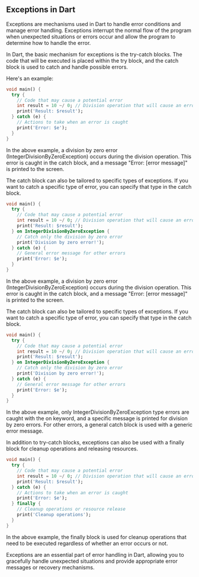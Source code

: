 ## Exceptions in Dart
Exceptions are mechanisms used in Dart to handle error conditions and manage error handling. Exceptions interrupt the normal flow of the program when unexpected situations or errors occur and allow the program to determine how to handle the error.

In Dart, the basic mechanism for exceptions is the try-catch blocks. The code that will be executed is placed within the try block, and the catch block is used to catch and handle possible errors.

Here's an example:
```dart
void main() {
  try {
    // Code that may cause a potential error
    int result = 10 ~/ 0; // Division operation that will cause an error
    print('Result: $result');
  } catch (e) {
    // Actions to take when an error is caught
    print('Error: $e');
  }
}

```
In the above example, a division by zero error (IntegerDivisionByZeroException) occurs during the division operation. This error is caught in the catch block, and a message "Error: [error message]" is printed to the screen.

The catch block can also be tailored to specific types of exceptions. If you want to catch a specific type of error, you can specify that type in the catch block.
```dart
void main() {
  try {
    // Code that may cause a potential error
    int result = 10 ~/ 0; // Division operation that will cause an error
    print('Result: $result');
  } on IntegerDivisionByZeroException {
    // Catch only the division by zero error
    print('Division by zero error!');
  } catch (e) {
    // General error message for other errors
    print('Error: $e');
  }
}
```
In the above example, a division by zero error (IntegerDivisionByZeroException) occurs during the division operation. This error is caught in the catch block, and a message "Error: [error message]" is printed to the screen.

The catch block can also be tailored to specific types of exceptions. If you want to catch a specific type of error, you can specify that type in the catch block.
```dart
void main() {
  try {
    // Code that may cause a potential error
    int result = 10 ~/ 0; // Division operation that will cause an error
    print('Result: $result');
  } on IntegerDivisionByZeroException {
    // Catch only the division by zero error
    print('Division by zero error!');
  } catch (e) {
    // General error message for other errors
    print('Error: $e');
  }
}

```
In the above example, only IntegerDivisionByZeroException type errors are caught with the on keyword, and a specific message is printed for division by zero errors. For other errors, a general catch block is used with a generic error message.

In addition to try-catch blocks, exceptions can also be used with a finally block for cleanup operations and releasing resources.
```dart
void main() {
  try {
    // Code that may cause a potential error
    int result = 10 ~/ 0; // Division operation that will cause an error
    print('Result: $result');
  } catch (e) {
    // Actions to take when an error is caught
    print('Error: $e');
  } finally {
    // Cleanup operations or resource release
    print('Cleanup operations');
  }
}

```
In the above example, the finally block is used for cleanup operations that need to be executed regardless of whether an error occurs or not.

Exceptions are an essential part of error handling in Dart, allowing you to gracefully handle unexpected situations and provide appropriate error messages or recovery mechanisms.